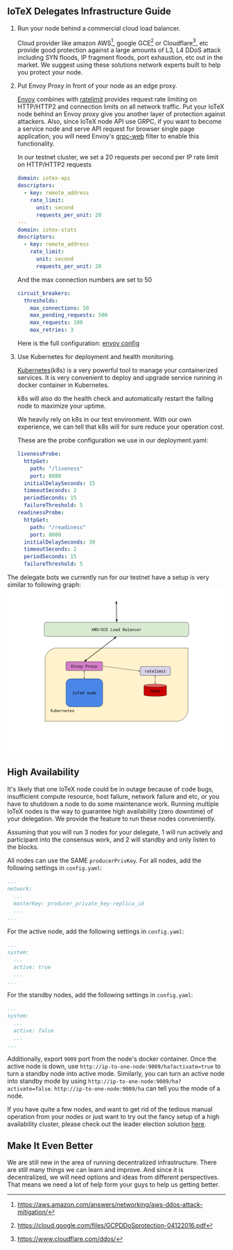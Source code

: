 ## IoTeX Delegates Infrastructure Guide

1. Run your node behind a commercial cloud load balancer.

   Cloud provider like amazon AWS[^1], google GCE[^2] or Cloudflare[^3], etc provide good protection against a large amounts of L3, L4 DDoS attack including SYN floods, IP fragment floods, port exhaustion, etc out in the market. We suggest using these solutions network experts built to help you protect your node.

2. Put Envoy Proxy in front of your node as an edge proxy.

   [Envoy](https://www.envoyproxy.io/) combines with [ratelimit](https://github.com/lyft/ratelimit) provides request rate limiting on HTTP/HTTP2 and connection limits on all network traffic. Put your IoTeX node behind an Envoy proxy give you another layer of protection against attackers. Also, since IoTeX node API use GRPC, if you want to become a service node and serve API request for browser single page application, you will need Envoy's [grpc-web](https://github.com/grpc/grpc-web) filter to enable this functionality.

   In our testnet cluster, we set a 20 requests per second per IP rate limit on HTTP/HTTP2 requests 

   ```yaml
   domain: iotex-api
   descriptors:
     - key: remote_address
       rate_limit:
         unit: second
         requests_per_unit: 20
   ---
   domain: iotex-stats
   descriptors:
     - key: remote_address
       rate_limit:
         unit: second
         requests_per_unit: 20
   ```

   And the max connection numbers are set to 50

   ```yaml
   circuit_breakers:
     thresholds:
       max_connections: 50
       max_pending_requests: 500
       max_requests: 100
       max_retries: 3
   ```

   

   Here is the full configuration: [envoy config](https://gist.github.com/yutongp/c61292bf5c9c6e3058df96989365cb0c)

3. Use Kubernetes for deployment and health monitoring.

   [Kubernetes](https://kubernetes.io)(k8s) is a very powerful tool to manage your containerized services.  It is very convenient to deploy and upgrade service running in docker container in Kubernetes. 

   k8s will also do the health check and automatically restart the falling node to maximize your uptime.

   We heavily rely on k8s in our test environment. With our own experience, we can tell that k8s will for sure reduce your operation cost.

   These are the probe configuration we use in our deployment.yaml:

   ```yaml
   livenessProbe:
     httpGet:
       path: "/liveness"
       port: 8080
     initialDelaySeconds: 15
     timeoutSeconds: 2
     periodSeconds: 15
     failureThreshold: 5
   readinessProbe:
     httpGet:
       path: "/readiness"
       port: 8080
     initialDelaySeconds: 30
     timeoutSeconds: 2
     periodSeconds: 15
     failureThreshold: 5
   ```

The delegate bots we currently run for our testnet have a setup is very similar to following graph:![infra](infra.png?raw=true)

## High Availability

It's likely that one IoTeX node could be in outage because of code bugs, insufficient compute resource, host failure, network failure and etc, or you have to shutdown a node to do some maintenance work. Running multiple IoTeX nodes is the way to guarantee high availability (zero downtime) of your delegation. We provide the feature to run these nodes conveniently.

Assuming that you will run 3 nodes for your delegate, 1 will run actively and participant into the consensus work, and 2 will standby and only listen to the blocks.

All nodes can use the SAME `producerPrivKey`. For all nodes, add the following settings in `config.yaml`:

```yaml
...
network:
  ...
  masterKey: producer_private_key-replica_id
  ...
...
```

For the active node, add the following settings in `config.yaml`:

```yaml
...
system:
  ...
  active: true
  ...
...
```

For the standby nodes, add the following settings in `config.yaml`: 

```yaml
...
system:
  ...
  active: false
  ...
...
```

Additionally, export `9009` port from the node's docker container. Once the active node is down, use `http://ip-to-one-node:9009/ha?activate=true` to turn a standby node into active mode. Similarly, you can turn an active node into standby mode by using `http://ip-to-one-node:9009/ha?activate=false`. `http://ip-to-one-node:9009/ha` can tell you the mode of a node.

If you have quite a few nodes, and want to get rid of the tedious manual operation from your nodes or just want to try out the fancy setup of a high availability cluster, please check out the leader election solution [here](https://github.com/zjshen14/iotex-leader-election).

## Make It Even Better
We are still new in the area of running decentralized infrastructure. There are still many things we can learn and improve. And since it is decentralized, we will need options and ideas from different perspectives. That means we need a lot of help form your guys to help us getting better.


[^1]: https://aws.amazon.com/answers/networking/aws-ddos-attack-mitigation/
[^2]: https://cloud.google.com/files/GCPDDoSprotection-04122016.pdf
[^3]: https://www.cloudflare.com/ddos/
